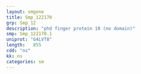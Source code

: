 ```yaml
---
layout: smgene
title: Smp_122170
grp: Smp_12
description: "phd finger protein 10 (no domain)"
smp: Smp_122170.1
uniprot: "G4LVT8"
length:   855
cdd: "ns"
kk: ns
categories: sm
---
```

